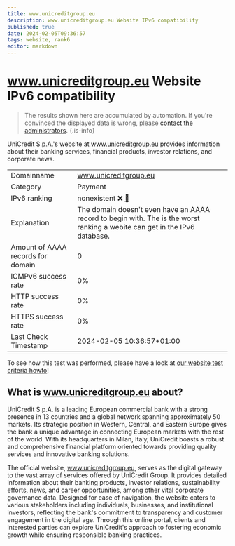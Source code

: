 ```yaml
---
title: www.unicreditgroup.eu
description: www.unicreditgroup.eu Website IPv6 compatibility
published: true
date: 2024-02-05T09:36:57
tags: website, rank6
editor: markdown
---
```


# www.unicreditgroup.eu Website IPv6 compatibility

> The results shown here are accumulated by automation. If you're convinced the displayed data is wrong, please [contact the administrators](/howto/chat). 
{.is-info}

UniCredit S.p.A.'s website at www.unicreditgroup.eu provides information about their banking services, financial products, investor relations, and corporate news.


|   |   |
| - | - |
| Domainname | www.unicreditgroup.eu
| Category | Payment |
| IPv6 ranking | nonexistent :x: [🔗](/howto/ranking) |
| Explanation | The domain doesn't even have an AAAA record to begin with. The is the worst ranking a webite can get in the IPv6 database. |
| Amount of AAAA records for domain | 0 |
| ICMPv6 success rate | 0%|
| HTTP success rate | 0% |
| HTTPS success rate | 0% |
| Last Check Timestamp | 2024-02-05 10:36:57+01:00 |

To see how this test was performed, please have a look at [our website test criteria howto](/howto/testcriteria/website)!


## What is www.unicreditgroup.eu about?
UniCredit S.p.A. is a leading European commercial bank with a strong presence in 13 countries and a global network spanning approximately 50 markets. Its strategic position in Western, Central, and Eastern Europe gives the bank a unique advantage in connecting European markets with the rest of the world. With its headquarters in Milan, Italy, UniCredit boasts a robust and comprehensive financial platform oriented towards providing quality services and innovative banking solutions.

The official website, www.unicreditgroup.eu, serves as the digital gateway to the vast array of services offered by UniCredit Group. It provides detailed information about their banking products, investor relations, sustainability efforts, news, and career opportunities, among other vital corporate governance data. Designed for ease of navigation, the website caters to various stakeholders including individuals, businesses, and institutional investors, reflecting the bank's commitment to transparency and customer engagement in the digital age. Through this online portal, clients and interested parties can explore UniCredit's approach to fostering economic growth while ensuring responsible banking practices.


